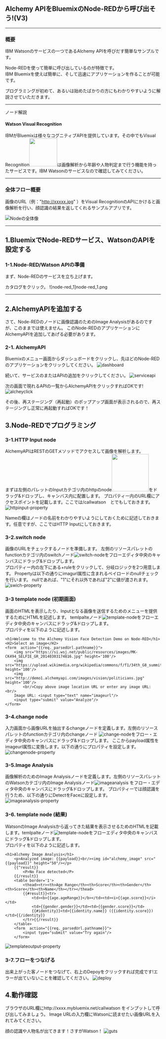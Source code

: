 ## Alchemy APIをBluemixのNode-REDから呼び出そう!(V3)
***
### 概要

IBM Watsonのサービスの一つであるAlchemy APIを呼びだす簡単なサンプルです。

Node-REDを使って簡単に呼び出しているのが特徴です。   
IBM Bluemixを使えば簡単に、そして迅速にアプリケーションを作ることが可能です。  

プログラミングが初めて、あるいは始めたばかりの方にもわかりやすいように解説させていただきます。

***
ノード解説
#### Watson Visual Recognition

IBMがBluemixは様々なコグニティブAPIを提供しています。その中でもVisual Recognition<img src="images/visual-recognition-node.png" width="90px">は画像解析から年齢や人物判定まで行う機能を持ったサービスです。IBM Watsonのサービスなので確認してみてください。

***
### 全体フロー概要

画像のURL（例："http://xxxxx.jpg" ）をVisual RecognitionのAPIにかけると画像解析を行い、顔認識の結果を返してくれるサンプルアプリです。

![Nodeの全体像](images/vr-overallnode.png)


***
## 1.BluemixでNode-REDサービス、WatsonのAPIを設定する

### 1-1.Node-RED/Watson APIの準備
まず、Node-REDのサービスを立ち上げます。

カタログをクリック。
![node-red_1]node-red_1.png

***
## 2.AlchemyAPIを追加する
さて、Node-REDのノードに画像認識のためのImage Analysisがあるのですが、このままでは使えません。
このNode-REDのアプリケーションにAlchemyAPIを追加してあげる必要があります。

### 2-1. AlchemyAPI
Bluemixのメニュー画面からダッシュボードをクリックし、先ほどのNode-REDのアプリケーションをクリックしてください。
![dashboard](images/dashboard.png)



続いて、サービスのまたはAPIの追加をクリックしてください。
![serviceapi](images/serviceapi.png)

次の画面で現れるAPIの一覧からAlchemyAPIをクリックすればOKです!
![alcheyclick](images/alchemyclick.png)

その後、再ステージング（再起動）のポップアップ画面が表示されるので、再ステージングし正常に再起動すればOKです！




## 3.Node-REDでプログラミング

### 3-1.HTTP Input node

AlchemyAPIはRESTのGETメソッドでアクセスして画像を解析します。  
まずは左側のパレットのInputカテゴリ内のhttpのnode<img src="images/httpinput-node.png" width="120px">をドラッグ&ドロップし、キャンバス内に配置します。
プロパティー内のURL欄にアクセスポイントを記載します。ここでは/callwatson　とでもしておきます。
![httpinput-property](images/htttpinput-property.png)


Nameの欄はノードの名前をわかりやすいようにしておくために記述しておきます。任意ですが、ここではHTTP Inputにしておきます。

### 3-2.switch node

画像のURLをチェックするノードを準備します。
左側のリソースパレットのfunctionカテゴリ内のswitchノード![switch-node](images/switch-node.png)をフローエディタ中央のキャンバスにドラッグ&ドロップします。  
プロパティー内の左下にある+ruleをクリックして、分岐ロジックを2つ用意します。
Propertyは以下の通りにimagurl属性に含まれるペイロードのnullチェックを行います。
nullであれば、"1"にそれ以外であれば"2"に値が渡されます。![swich-property](images/switch-property.png)


### 3-3 template node (初期画面)

画面のHTMLを表示したり、Inputとなる画像を送信するためのメニューを提供するためにHTMLを記述します。
temlpalteノード![template-node](images/template-node.png)をフローエディタ中央のキャンバスにドラッグ&ドロップします。  
プロパティを以下のように記述します。


```
<h1>Welcome to the Alchemy Vision Face Detection Demo on Node-RED</h1>
<H2>Select an image</H2>
<form  action="{{req._parsedUrl.pathname}}">
    <img src="https://si.wsj.net/public/resources/images/MK-CK494_SELFIE_GR_20140303174816.jpg" height='100'/>
    <img src="https://upload.wikimedia.org/wikipedia/commons/f/f1/34th_G8_summit_member_20080707.jpg" height='100'/>
    <img src="http://demo1.alchemyapi.com/images/vision/politicians.jpg" height='100'/>
        <br/>Copy above image location URL or enter any image URL:<br/>
    Image URL: <input type="text" name="imageurl"/>
    <input type="submit" value="Analyze"/>
</form>
```


### 3-4.change node

入力画面から画像URLを抽出するchangeノードを定義します。左側のリソースパレットのfunctionカテゴリ内のchangeノード
![change-node](images/change-node.png)をフロー・エディタ中央のキャンバスにドラッグ&ドロップします。
ここからpayload属性をimageurl属性に変換します。以下の通りにプロパティを設定します。
![changenode-property](images/changenode-property.png)


### 3-5.Image Analysis

画像解析のためのImage Analysisノードを定義します。左側のリソースパレットのWatsonカテゴリ内のImage Analysisノード![imageanalysis](images/Node-RED___mz-nodered-z002_eu-gb_mybluemix_net.png) をフロー・エディタ中央のキャンバスにドラッグ&ドロップします。
プロパティーでは顔認識を行うため、以下の通りにDetectをFaceに設定します。
![imageanalysis-property](images/imageanalysis-property.png)


### 3-6. template node (結果)

WatsonのImage Analysisから返ってきた結果を表示させるためのHTMLを記載します。temlpalteノード![template-node](images/template-node.png)をフローエディタ中央のキャンバスにドラッグ&ドロップします。  
プロパティを以下のように記述します。


```
<h1>Alchemy Image Analysis</h1>
    <p>Analyzed image: {{payload}}<br/><img id="alchemy_image" src="{{payload}}" height="50"/></p>
    {{^result}}
        <P>No Face detected</P>
    {{/result}}
    <table border='1'>
        <thead><tr><th>Age Range</th><th>Score</th><th>Gender</th><th>Score</th><th>Name</th></tr></thead>
        {{#result}}<tr>
            <td><b>{{age.ageRange}}</b></td><td><i>{{age.score}}</i></td>
            <td>{{gender.gender}}</td><td>{{gender.score}}</td>
            {{#identity}}<td>{{identity.name}} ({{identity.score}})</td>{{/identity}}
        </tr>{{/result}}
    </table>
    <form  action="{{req._parsedUrl.pathname}}">
        <input type="submit" value="Try again"/>
    </form>
```

![templateoutput-property](images/templateoutput-property.png)


### 3-7.フローをつなげる

出来上がった客ノードをつなげて、右上のDepoyをクリックすれば完成です!エラーが出ていないことを確認してください。
![deploy](images/deploy.png)

## 4.動作確認
ブラウザのURL欄にhttp://xxxx.mybluemix.net/callwatson をインプットして呼び出してみましょう。
Image URLの入力欄にWatsonに読ませたい画像URLを入れてみてください。

顔の認識や人物名が出てきます！さすがWatson！
![guts](images/guts.png)
